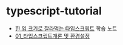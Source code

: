 ﻿# typescript-tutorial
- [한 입 크기로 잘라먹는 타입스크립트](https://inf.run/6ggp) 학습 노트
- [01_타입스크립트개론 및 환경설정](docs/01_타입스크립트개론및환경설정.md)
